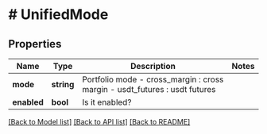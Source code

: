 # # UnifiedMode

## Properties

Name | Type | Description | Notes
------------ | ------------- | ------------- | -------------
**mode** | **string** | Portfolio mode - cross_margin : cross margin - usdt_futures : usdt futures | 
**enabled** | **bool** | Is it enabled? | 

[[Back to Model list]](../../README.md#documentation-for-models) [[Back to API list]](../../README.md#documentation-for-api-endpoints) [[Back to README]](../../README.md)
